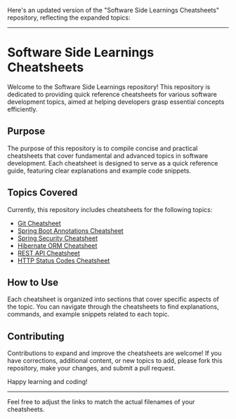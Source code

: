 Here's an updated version of the "Software Side Learnings Cheatsheets" repository, reflecting the expanded topics:

---

# Software Side Learnings Cheatsheets

Welcome to the Software Side Learnings repository! This repository is dedicated to providing quick reference cheatsheets for various software development topics, aimed at helping developers grasp essential concepts efficiently.

## Purpose

The purpose of this repository is to compile concise and practical cheatsheets that cover fundamental and advanced topics in software development. Each cheatsheet is designed to serve as a quick reference guide, featuring clear explanations and example code snippets.

## Topics Covered

Currently, this repository includes cheatsheets for the following topics:

- [Git Cheatsheet](/Git.md)
- [Spring Boot Annotations Cheatsheet](/SpringBootAnnotations.md)
- [Spring Security Cheatsheet](/SpringSecurity.md)
- [Hibernate ORM Cheatsheet](/HibernateORM.md)
- [REST API Cheatsheet](/RestAPI.md)
- [HTTP Status Codes Cheatsheet](/HTTPStatusCodes.md)

## How to Use

Each cheatsheet is organized into sections that cover specific aspects of the topic. You can navigate through the cheatsheets to find explanations, commands, and example snippets related to each topic.

## Contributing

Contributions to expand and improve the cheatsheets are welcome! If you have corrections, additional content, or new topics to add, please fork this repository, make your changes, and submit a pull request.

Happy learning and coding!

---

Feel free to adjust the links to match the actual filenames of your cheatsheets.